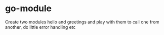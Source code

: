 # go-module
Create two modules hello and greetings and play with them to call one from another, do little error handling etc